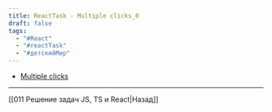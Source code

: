 ```yaml
---
title: ReactTask - Multiple clicks_0
draft: false
tags:
  - "#React"
  - "#reactTask"
  - "#детскийМир"
---
```


* [Multiple clicks](https://codesandbox.io/s/react-1-multiple-clicks-yetex?file=/src/App.js)

___

[[011 Решение задач JS, TS и React|Назад]]